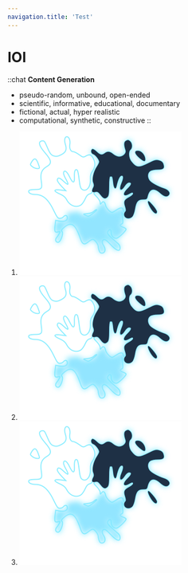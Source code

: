 ```yaml
---
navigation.title: 'Test'
---
```


# IOI

::chat
__Content Generation__

- pseudo-random, unbound, open-ended
- scientific, informative, educational, documentary
- fictional, actual, hyper realistic
- computational, synthetic, constructive
::

1. ![Logo](pastell.svg)
2. ![Logo](pastell.svg)
3. ![Logo](pastell.svg)
